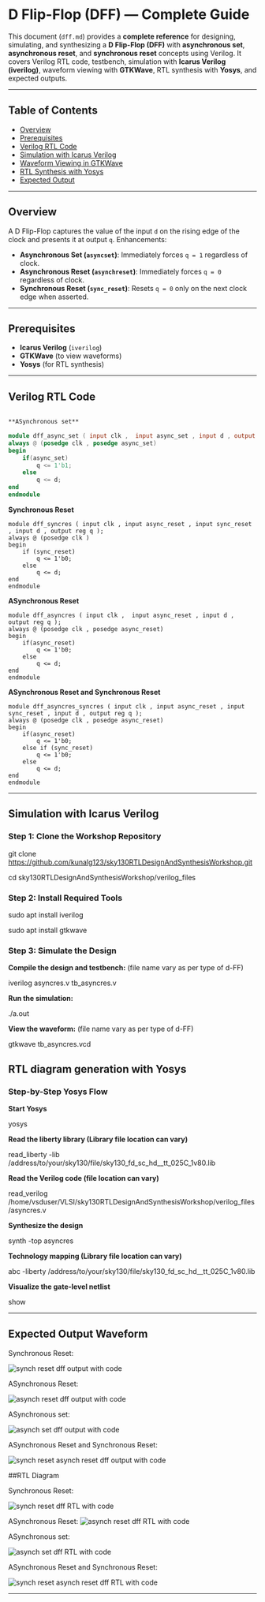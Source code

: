 # D Flip-Flop (DFF) — Complete Guide

This document (`dff.md`) provides a **complete reference** for designing, simulating, and synthesizing a **D Flip-Flop (DFF)** with **asynchronous set**, **asynchronous reset**, and **synchronous reset** concepts using Verilog. It covers Verilog RTL code, testbench, simulation with **Icarus Verilog (iverilog)**, waveform viewing with **GTKWave**, RTL synthesis with **Yosys**, and expected outputs.

---

## Table of Contents

* [Overview](#overview)
* [Prerequisites](#prerequisites)
* [Verilog RTL Code](#verilog-rtl-code)
* [Simulation with Icarus Verilog](#simulation-with-icarus-verilog)
* [Waveform Viewing in GTKWave](#waveform-viewing-in-gtkwave)
* [RTL Synthesis with Yosys](#rtl-synthesis-with-yosys)
* [Expected Output](#expected-output)

---

## Overview

A D Flip-Flop captures the value of the input `d` on the rising edge of the clock and presents it at output `q`. Enhancements:

* **Asynchronous Set (`asyncset`)**: Immediately forces `q = 1` regardless of clock.
* **Asynchronous Reset (`asynchreset`)**: Immediately forces `q = 0` regardless of clock.
* **Synchronous Reset (`sync_reset`)**: Resets `q = 0` only on the next clock edge when asserted.

---

## Prerequisites

* **Icarus Verilog** (`iverilog`)
* **GTKWave** (to view waveforms)
* **Yosys** (for RTL synthesis)
---

## Verilog RTL Code

```verilog

**ASynchronous set** 

module dff_async_set ( input clk ,  input async_set , input d , output reg q );
always @ (posedge clk , posedge async_set)
begin
	if(async_set)
		q <= 1'b1;
	else	
		q <= d;
end
endmodule

```
**Synchronous Reset**
```
module dff_syncres ( input clk , input async_reset , input sync_reset , input d , output reg q );
always @ (posedge clk )
begin
	if (sync_reset)
		q <= 1'b0;
	else	
		q <= d;
end
endmodule
```
**ASynchronous Reset**
```
module dff_asyncres ( input clk ,  input async_reset , input d , output reg q );
always @ (posedge clk , posedge async_reset)
begin
	if(async_reset)
		q <= 1'b0;
	else	
		q <= d;
end
endmodule
```

**ASynchronous Reset and Synchronous Reset**
```
module dff_asyncres_syncres ( input clk , input async_reset , input sync_reset , input d , output reg q );
always @ (posedge clk , posedge async_reset)
begin
	if(async_reset)
		q <= 1'b0;
	else if (sync_reset)
		q <= 1'b0;
	else	
		q <= d;
end
endmodule
```
---


## Simulation with Icarus Verilog
### Step 1: Clone the Workshop Repository

git clone https://github.com/kunalg123/sky130RTLDesignAndSynthesisWorkshop.git

cd sky130RTLDesignAndSynthesisWorkshop/verilog_files

### Step 2: Install Required Tools

sudo apt install iverilog

sudo apt install gtkwave

### Step 3: Simulate the Design

**Compile the design and testbench:** (file name vary as per type of d-FF)

iverilog asyncres.v tb_asyncres.v

**Run the simulation:**

./a.out

**View the waveform:** (file name vary as per type of d-FF)

gtkwave tb_asyncres.vcd

## RTL diagram generation with Yosys

### Step-by-Step Yosys Flow

**Start Yosys**

yosys

**Read the liberty library (Library file location can vary)**

read_liberty -lib /address/to/your/sky130/file/sky130_fd_sc_hd__tt_025C_1v80.lib

**Read the Verilog code (file location can vary)**

read_verilog /home/vsduser/VLSI/sky130RTLDesignAndSynthesisWorkshop/verilog_files/asyncres.v

**Synthesize the design**

synth -top asyncres

**Technology mapping (Library file location can vary)**

abc -liberty /address/to/your/sky130/file/sky130_fd_sc_hd__tt_025C_1v80.lib 

**Visualize the gate-level netlist**

show

---

## Expected Output Waveform 


Synchronous Reset:

![synch reset dff output with code](https://github.com/user-attachments/assets/313ca01e-6edd-44ba-8514-8f06ae516c1c)

ASynchronous Reset:

![asynch reset dff output with code](https://github.com/user-attachments/assets/fad1e1f5-1536-441a-9268-b761351d7bb1)

ASynchronous set:

![asynch set dff output with code](https://github.com/user-attachments/assets/57de86e9-85f6-41c8-8f43-ff05839c0bc6)


ASynchronous Reset and Synchronous Reset:

![synch reset asynch reset dff output with code](https://github.com/user-attachments/assets/5d727fa8-6f7f-4a99-8a2f-c420c75f4542)



##RTL Diagram


Synchronous Reset:


![synch reset dff RTL with code](https://github.com/user-attachments/assets/53ae0e82-b189-4e31-8913-63e01cb256a0)


ASynchronous Reset:
![asynch reset dff RTL with code](https://github.com/user-attachments/assets/fcbc3a01-58d8-40aa-a965-8fbfccad4dd4)


ASynchronous set:

![asynch set dff RTL with code](https://github.com/user-attachments/assets/d119535b-5084-4628-81ed-f12555d52cfa)

ASynchronous Reset and Synchronous Reset:

![synch reset asynch reset dff RTL with code](https://github.com/user-attachments/assets/4f16edac-b4aa-4c6d-b1f8-f1cacbb92eaf)



---
